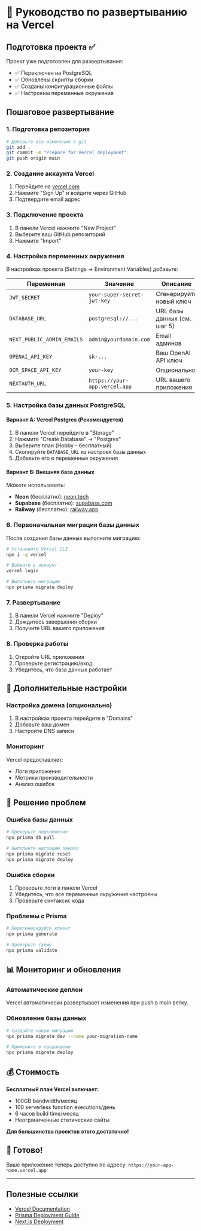 # 🚀 Руководство по развертыванию на Vercel

## Подготовка проекта ✅

Проект уже подготовлен для развертывания:
- ✅ Переключен на PostgreSQL
- ✅ Обновлены скрипты сборки
- ✅ Созданы конфигурационные файлы
- ✅ Настроены переменные окружения

## Пошаговое развертывание

### 1. Подготовка репозитория

```bash
# Добавьте все изменения в git
git add .
git commit -m "Prepare for Vercel deployment"
git push origin main
```

### 2. Создание аккаунта Vercel

1. Перейдите на [vercel.com](https://vercel.com)
2. Нажмите "Sign Up" и войдите через GitHub
3. Подтвердите email адрес

### 3. Подключение проекта

1. В панели Vercel нажмите "New Project"
2. Выберите ваш GitHub репозиторий
3. Нажмите "Import"

### 4. Настройка переменных окружения

В настройках проекта (Settings → Environment Variables) добавьте:

| Переменная | Значение | Описание |
|------------|----------|----------|
| `JWT_SECRET` | `your-super-secret-jwt-key` | Сгенерируйте новый ключ |
| `DATABASE_URL` | `postgresql://...` | URL базы данных (см. шаг 5) |
| `NEXT_PUBLIC_ADMIN_EMAILS` | `admin@yourdomain.com` | Email админов |
| `OPENAI_API_KEY` | `sk-...` | Ваш OpenAI API ключ |
| `OCR_SPACE_API_KEY` | `your-key` | Опционально |
| `NEXTAUTH_URL` | `https://your-app.vercel.app` | URL вашего приложения |

### 5. Настройка базы данных PostgreSQL

#### Вариант A: Vercel Postgres (Рекомендуется)

1. В панели Vercel перейдите в "Storage"
2. Нажмите "Create Database" → "Postgres"
3. Выберите план (Hobby - бесплатный)
4. Скопируйте `DATABASE_URL` из настроек базы данных
5. Добавьте его в переменные окружения

#### Вариант B: Внешняя база данных

Можете использовать:
- **Neon** (бесплатно): [neon.tech](https://neon.tech)
- **Supabase** (бесплатно): [supabase.com](https://supabase.com)
- **Railway** (бесплатно): [railway.app](https://railway.app)

### 6. Первоначальная миграция базы данных

После создания базы данных выполните миграцию:

```bash
# Установите Vercel CLI
npm i -g vercel

# Войдите в аккаунт
vercel login

# Выполните миграцию
npx prisma migrate deploy
```

### 7. Развертывание

1. В панели Vercel нажмите "Deploy"
2. Дождитесь завершения сборки
3. Получите URL вашего приложения

### 8. Проверка работы

1. Откройте URL приложения
2. Проверьте регистрацию/вход
3. Убедитесь, что база данных работает

## 🔧 Дополнительные настройки

### Настройка домена (опционально)

1. В настройках проекта перейдите в "Domains"
2. Добавьте ваш домен
3. Настройте DNS записи

### Мониторинг

Vercel предоставляет:
- Логи приложения
- Метрики производительности
- Анализ ошибок

## 🚨 Решение проблем

### Ошибка базы данных

```bash
# Проверьте подключение
npx prisma db pull

# Выполните миграцию заново
npx prisma migrate reset
npx prisma migrate deploy
```

### Ошибка сборки

1. Проверьте логи в панели Vercel
2. Убедитесь, что все переменные окружения настроены
3. Проверьте синтаксис кода

### Проблемы с Prisma

```bash
# Перегенерируйте клиент
npx prisma generate

# Проверьте схему
npx prisma validate
```

## 📊 Мониторинг и обновления

### Автоматические деплои

Vercel автоматически развертывает изменения при push в main ветку.

### Обновление базы данных

```bash
# Создайте новую миграцию
npx prisma migrate dev --name your-migration-name

# Примените в продакшене
npx prisma migrate deploy
```

## 💰 Стоимость

**Бесплатный план Vercel включает:**
- 100GB bandwidth/месяц
- 100 serverless function executions/день
- 6 часов build time/месяц
- Неограниченные статические сайты

**Для большинства проектов этого достаточно!**

## 🎉 Готово!

Ваше приложение теперь доступно по адресу: `https://your-app-name.vercel.app`

---

## Полезные ссылки

- [Vercel Documentation](https://vercel.com/docs)
- [Prisma Deployment Guide](https://www.prisma.io/docs/guides/deployment)
- [Next.js Deployment](https://nextjs.org/docs/deployment)
